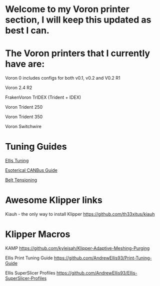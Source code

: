 # Welcome to my Voron printer section, I will keep this updated as best I can.

# The Voron printers that I currently have are:

Voron 0 includes configs for both v0.1, v0.2 and V0.2 R1

Voron 2.4 R2

FrakenVoron TrIDEX (Trident + IDEX)

Voron Trident 250

Voron Trident 350

Voron Switchwire

# Tuning Guides

[Ellis Tuning](https://ellis3dp.com/Print-Tuning-Guide/)

[Esoterical CANBus Guide](https://canbus.esoterical.online)

[Belt Tensioning](http://lukeslab.info/en/belt-tension-guide)


# Awesome Klipper links

Kiauh - the only way to install Klipper
https://github.com/th33xitus/kiauh


# Klipper Macros


KAMP https://github.com/kyleisah/Klipper-Adaptive-Meshing-Purging

Ellis Print Tuning Guide https://github.com/AndrewEllis93/Print-Tuning-Guide

Ellis SuperSlicer Profiles https://github.com/AndrewEllis93/Ellis-SuperSlicer-Profiles

